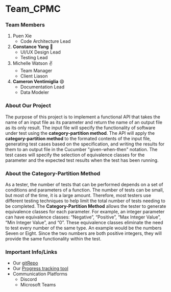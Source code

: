 # Team_CPMC
### Team Members
1. Puen Xie
	* Code Architecture Lead
2. **Constance Yang** :rainbow:
	* UI/UX Design Lead
	* Testing Lead
3. Michelle Watson :v:
	* Team Manager
	* Client Liason
4. **Cameron Ventimiglia** :smile:
	* Documentation Lead
	* Data Modeler
### About Our Project
The purpose of this project is to implement a functional API that takes
the name of an input file as its parameter and return the name of an 
output file as its only result. The input file will specify the functionality
of software under test using the **category-partition method**. The API will
apply the **category-partition method** to the formated contents of the input file,
generating test cases based on the specification, and writing the results for them
to an output file in the Cucumber "given-when-then" notation. The test cases will
specify the selection of equivalence classes for the parameter and the expected test
results when the test has been running.
### About the Category-Partition Method
As a tester, the number of tests that can be performed depends on a set of conditions 
and parameters of a function. The number of tests can be small, but most of the time, 
it is a large amount. Therefore, most testers use different testing techniques to help 
limit the total number of tests needing to be completed. The **Category-Partition Method**
allows the tester to generate equivalence classes for each parameter. For example, an 
integer parameter can have equivalence classes: “Negative”, “Positive”, “Max Integer Value”, 
“Min Integer Value”, and “0”. These equivalence classes eliminate the need to test every number 
of the same type. An example would be the numbers Seven or Eight. Since the two numbers are both 
positive integers, they will provide the same functionality within the test.
### Important Info/Links
* Our [gitRepo](https://github.com/cventimiglia/Team_CPMC)
* Our [Progress tracking tool](https://jira.ggc.edu/secure/RapidBoard.jspa?rapidView=93&projectKey=TC&view=planning.nodetail&epics=visible&issueLimit=100)
* Communication Platforms
	* Discord
	* Microsoft Teams